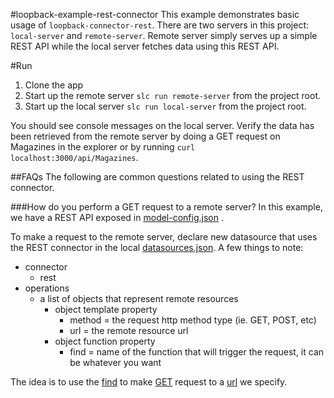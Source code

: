 [strongloop-website]: http://strongloop.com/

#loopback-example-rest-connector
This example demonstrates basic usage of `loopback-connector-rest`. There are
two servers in this project: `local-server` and `remote-server`. Remote server
simply serves up a simple REST API while the local server fetches data using
this REST API.

#Run
1. Clone the app
2. Start up the remote server `slc run remote-server` from the project root.
3. Start up the local server `slc run local-server` from the project root.

You should see console messages on the local server. Verify the data has been
retrieved from the remote server by doing a GET request on Magazines in the
explorer or by running `curl localhost:3000/api/Magazines`.


##FAQs
The following are common questions related to using the REST connector.

###How do you perform a GET request to a remote server?
In this example, we have a REST API exposed in [model-config.json](https://github.com/strongloop/loopback-example-rest-connector/blob/master/external-server/server/model-config.json#L31)
.

To make a request to the remote server, declare new datasource that uses the
REST connector in the local [datasources.json](https://github.com/strongloop/loopback-example-rest-connector/blob/master/local-server/server/datasources.json#L6-L20). A few
things to note:

- connector
  - rest
- operations
  - a list of objects that represent remote resources
    - object template property
      - method = the request http method type (ie. GET, POST, etc)
      - url = the remote resource url
    - object function property
      - find = name of the function that will trigger the request, it can be
        whatever you want

The idea is to use the [find](https://github.com/strongloop/loopback-example-rest-connector/blob/master/local-server/server/datasources.json#L16) to make [GET](https://github.com/strongloop/loopback-example-rest-connector/blob/master/local-server/server/datasources.json#L12) request to a [url](https://github.com/strongloop/loopback-example-rest-connector/blob/master/local-server/server/datasources.json#L13) we specify.
